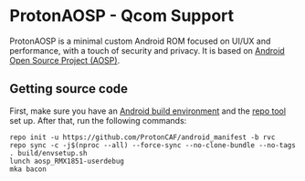 # ProtonAOSP - Qcom Support

ProtonAOSP is a minimal custom Android ROM focused on UI/UX and performance, with a touch of security and privacy. It is based on [Android Open Source Project (AOSP)](https://source.android.com/).

## Getting source code

First, make sure you have an [Android build environment](https://source.android.com/setup/build/initializing) and the [repo tool](https://source.android.com/setup/build/downloading) set up. After that, run the following commands:

```
repo init -u https://github.com/ProtonCAF/android_manifest -b rvc
repo sync -c -j$(nproc --all) --force-sync --no-clone-bundle --no-tags
. build/envsetup.sh 
lunch aosp_RMX1851-userdebug
mka bacon
```


